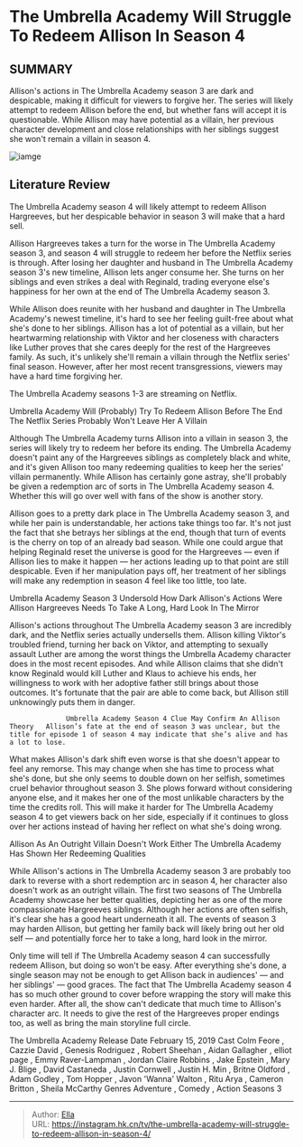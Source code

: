 # The Umbrella Academy Will Struggle To Redeem Allison In Season 4


## SUMMARY 



  Allison&#39;s actions in The Umbrella Academy season 3 are dark and despicable, making it difficult for viewers to forgive her.   The series will likely attempt to redeem Allison before the end, but whether fans will accept it is questionable.   While Allison may have potential as a villain, her previous character development and close relationships with her siblings suggest she won&#39;t remain a villain in season 4.  

![iamge](https://static1.srcdn.com/wordpress/wp-content/uploads/2023/12/allison-hargreeves-umbrella-academy.jpg)

## Literature Review
The Umbrella Academy season 4 will likely attempt to redeem Allison Hargreeves, but her despicable behavior in season 3 will make that a hard sell.




Allison Hargreeves takes a turn for the worse in The Umbrella Academy season 3, and season 4 will struggle to redeem her before the Netflix series is through. After losing her daughter and husband in The Umbrella Academy season 3&#39;s new timeline, Allison lets anger consume her. She turns on her siblings and even strikes a deal with Reginald, trading everyone else&#39;s happiness for her own at the end of The Umbrella Academy season 3.




While Allison does reunite with her husband and daughter in The Umbrella Academy&#39;s newest timeline, it&#39;s hard to see her feeling guilt-free about what she&#39;s done to her siblings. Allison has a lot of potential as a villain, but her heartwarming relationship with Viktor and her closeness with characters like Luther proves that she cares deeply for the rest of the Hargreeves family. As such, it&#39;s unlikely she&#39;ll remain a villain through the Netflix series&#39; final season. However, after her most recent transgressions, viewers may have a hard time forgiving her.



The Umbrella Academy seasons 1-3 are streaming on Netflix.





 Umbrella Academy Will (Probably) Try To Redeem Allison Before The End 
The Netflix Series Probably Won&#39;t Leave Her A Villain
          




Although The Umbrella Academy turns Allison into a villain in season 3, the series will likely try to redeem her before its ending. The Umbrella Academy doesn&#39;t paint any of the Hargreeves siblings as completely black and white, and it&#39;s given Allison too many redeeming qualities to keep her the series&#39; villain permanently. While Allison has certainly gone astray, she&#39;ll probably be given a redemption arc of sorts in The Umbrella Academy season 4. Whether this will go over well with fans of the show is another story.

Allison goes to a pretty dark place in The Umbrella Academy season 3, and while her pain is understandable, her actions take things too far. It&#39;s not just the fact that she betrays her siblings at the end, though that turn of events is the cherry on top of an already bad season. While one could argue that helping Reginald reset the universe is good for the Hargreeves — even if Allison lies to make it happen — her actions leading up to that point are still despicable. Even if her manipulation pays off, her treatment of her siblings will make any redemption in season 4 feel like too little, too late.






 Umbrella Academy Season 3 Undersold How Dark Allison&#39;s Actions Were 
Allison Hargreeves Needs To Take A Long, Hard Look In The Mirror
          

Allison&#39;s actions throughout The Umbrella Academy season 3 are incredibly dark, and the Netflix series actually undersells them. Allison killing Viktor&#39;s troubled friend, turning her back on Viktor, and attempting to sexually assault Luther are among the worst things the Umbrella Academy character does in the most recent episodes. And while Allison claims that she didn&#39;t know Reginald would kill Luther and Klaus to achieve his ends, her willingness to work with her adoptive father still brings about those outcomes. It&#39;s fortunate that the pair are able to come back, but Allison still unknowingly puts them in danger.

                  Umbrella Academy Season 4 Clue May Confirm An Allison Theory   Allison’s fate at the end of season 3 was unclear, but the title for episode 1 of season 4 may indicate that she’s alive and has a lot to lose.    




What makes Allison&#39;s dark shift even worse is that she doesn&#39;t appear to feel any remorse. This may change when she has time to process what she&#39;s done, but she only seems to double down on her selfish, sometimes cruel behavior throughout season 3. She plows forward without considering anyone else, and it makes her one of the most unlikable characters by the time the credits roll. This will make it harder for The Umbrella Academy season 4 to get viewers back on her side, especially if it continues to gloss over her actions instead of having her reflect on what she&#39;s doing wrong.



 Allison As An Outright Villain Doesn&#39;t Work Either 
The Umbrella Academy Has Shown Her Redeeming Qualities
         

While Allison&#39;s actions in The Umbrella Academy season 3 are probably too dark to reverse with a short redemption arc in season 4, her character also doesn&#39;t work as an outright villain. The first two seasons of The Umbrella Academy showcase her better qualities, depicting her as one of the more compassionate Hargreeves siblings. Although her actions are often selfish, it&#39;s clear she has a good heart underneath it all. The events of season 3 may harden Allison, but getting her family back will likely bring out her old self — and potentially force her to take a long, hard look in the mirror.




Only time will tell if The Umbrella Academy season 4 can successfully redeem Allison, but doing so won&#39;t be easy. After everything she&#39;s done, a single season may not be enough to get Allison back in audiences&#39; — and her siblings&#39; — good graces. The fact that The Umbrella Academy season 4 has so much other ground to cover before wrapping the story will make this even harder. After all, the show can&#39;t dedicate that much time to Allison&#39;s character arc. It needs to give the rest of the Hargreeves proper endings too, as well as bring the main storyline full circle.

  The Umbrella Academy   Release Date   February 15, 2019    Cast   Colm Feore , Cazzie David , Genesis Rodriguez , Robert Sheehan , Aidan Gallagher , elliot page , Emmy Raver-Lampman , Jordan Claire Robbins , Jake Epstein , Mary J. Blige , David Castaneda , Justin Cornwell , Justin H. Min , Britne Oldford , Adam Godley , Tom Hopper , Javon &#39;Wanna&#39; Walton , Ritu Arya , Cameron Britton , Sheila McCarthy    Genres   Adventure , Comedy , Action    Seasons   3       


---

> Author: [Ella](https://instagram.hk.cn/)  
> URL: https://instagram.hk.cn/tv/the-umbrella-academy-will-struggle-to-redeem-allison-in-season-4/  


